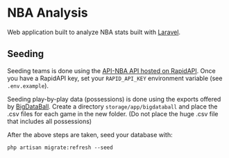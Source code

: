 # NBA Analysis

Web application built to analyze NBA stats built with [Laravel](https://laravel.com/docs).

## Seeding

Seeding teams is done using the [API-NBA API hosted on RapidAPI](https://rapidapi.com/api-sports/api/api-nba). Once you have a RapidAPI key, set your `RAPID_API_KEY` environment variable (see `.env.example`).

Seeding play-by-play data (possessions) is done using the exports offered by [BigDataBall](https://www.bigdataball.com/nba-historical-playbyplay-dataset/). Create a directory `storage/app/bigdataball` and place the .csv files for each game in the new folder. (Do not place the huge .csv file that includes all possessions)

After the above steps are taken, seed your database with:

`php artisan migrate:refresh --seed`
